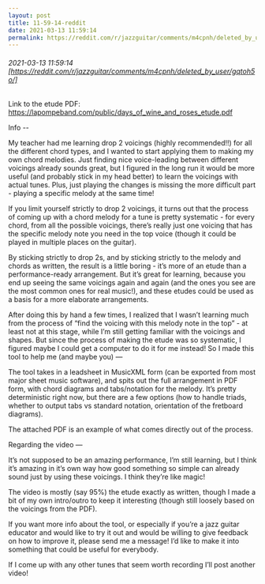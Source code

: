 ```yaml
---
layout: post
title: 11-59-14-reddit
date: 2021-03-13 11:59:14
permalink: https://reddit.com/r/jazzguitar/comments/m4cpnh/deleted_by_user/gqtoh5o/
---
```


###### 2021-03-13 11:59:14 [https://reddit.com/r/jazzguitar/comments/m4cpnh/deleted_by_user/gqtoh5o/]
Link to the etude PDF: https://lapompeband.com/public/days_of_wine_and_roses_etude.pdf

Info --

My teacher had me learning drop 2 voicings (highly recommended!!) for all the different chord types, and I wanted to start applying them to making my own chord melodies. Just finding nice voice-leading between different voicings already sounds great, but I figured in the long run it would be more useful (and probably stick in my head better) to learn the voicings with actual tunes. Plus, just playing the changes is missing the more difficult part - playing a specific melody at the same time!

If you limit yourself strictly to drop 2 voicings, it turns out that the process of coming up with a chord melody for a tune is pretty systematic - for every chord, from all the possible voicings, there’s really just one voicing that has the specific melody note you need in the top voice (though it could be played in multiple places on the guitar).

By sticking strictly to drop 2s, and by sticking strictly to the melody and chords as written, the result is a little boring - it’s more of an etude than a performance-ready arrangement. But it’s great for learning, because you end up seeing the same voicings again and again (and the ones you see are the most common ones for real music!), and these etudes could be used as a basis for a more elaborate arrangements.

After doing this by hand a few times, I realized that I wasn’t learning much from the process of “find the voicing with this melody note in the top” - at least not at this stage, while I’m still getting familiar with the voicings and shapes. But since the process of making the etude was so systematic, I figured maybe I could get a computer to do it for me instead! So I made this tool to help me (and maybe you) —

The tool takes in a leadsheet in MusicXML form (can be exported from most major sheet music software), and spits out the full arrangement in PDF form, with chord diagrams and tabs/notation for the melody. It’s pretty deterministic right now, but there are a few options (how to handle triads, whether to output tabs vs standard notation, orientation of the fretboard diagrams).

The attached PDF is an example of what comes directly out of the process.

Regarding the video —

It’s not supposed to be an amazing performance, I’m still learning, but I think it’s amazing in it’s own way how good something so simple can already sound just by using these voicings. I think they’re like magic!

The video is mostly (say 95%) the etude exactly as written, though I made a bit of my own intro/outro to keep it interesting (though still loosely based on the voicings from the PDF).

If you want more info about the tool, or especially if you’re a jazz guitar educator and would like to try it out and would be willing to give feedback on how to improve it, please send me a message! I’d like to make it into something that could be useful for everybody.

If I come up with any other tunes that seem worth recording I’ll post another video!
